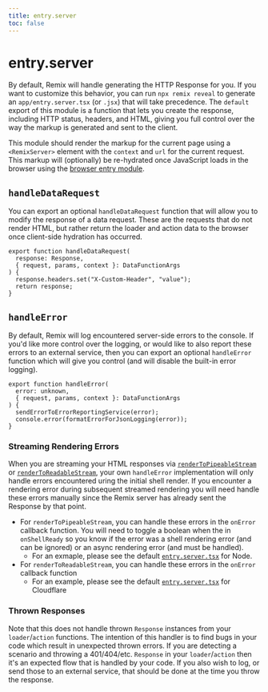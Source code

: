```yaml
---
title: entry.server
toc: false
---
```


# entry.server

By default, Remix will handle generating the HTTP Response for you. If you want to customize this behavior, you can run `npx remix reveal` to generate an `app/entry.server.tsx` (or `.jsx`) that will take precedence. The `default` export of this module is a function that lets you create the response, including HTTP status, headers, and HTML, giving you full control over the way the markup is generated and sent to the client.

This module should render the markup for the current page using a `<RemixServer>` element with the `context` and `url` for the current request. This markup will (optionally) be re-hydrated once JavaScript loads in the browser using the [browser entry module][browser-entry-module].

## `handleDataRequest`

You can export an optional `handleDataRequest` function that will allow you to modify the response of a data request. These are the requests that do not render HTML, but rather return the loader and action data to the browser once client-side hydration has occurred.

```tsx
export function handleDataRequest(
  response: Response,
  { request, params, context }: DataFunctionArgs
) {
  response.headers.set("X-Custom-Header", "value");
  return response;
}
```

## `handleError`

By default, Remix will log encountered server-side errors to the console. If you'd like more control over the logging, or would like to also report these errors to an external service, then you can export an optional `handleError` function which will give you control (and will disable the built-in error logging).

```tsx
export function handleError(
  error: unknown,
  { request, params, context }: DataFunctionArgs
) {
  sendErrorToErrorReportingService(error);
  console.error(formatErrorForJsonLogging(error));
}
```

### Streaming Rendering Errors

When you are streaming your HTML responses via [`renderToPipeableStream`][rendertopipeablestream] or [`renderToReadableStream`][rendertoreadablestream], your own `handleError` implementation will only handle errors encountered uring the initial shell render. If you encounter a rendering error during subsequent streamed rendering you will need handle these errors manually since the Remix server has already sent the Response by that point.

- For `renderToPipeableStream`, you can handle these errors in the `onError` callback function. You will need to toggle a boolean when the in `onShellReady` so you know if the error was a shell rendering error (and can be ignored) or an async rendering error (and must be handled).
  - For an exmaple, please see the default [`entry.server.tsx`][node-streaming-entry-server] for Node.
- For `renderToReadableStream`, you can handle these errors in the `onError` callback function
  - For an example, please see the default [`entry.server.tsx`][cloudflare-streaming-entry-server] for Cloudflare

### Thrown Responses

Note that this does not handle thrown `Response` instances from your `loader`/`action` functions. The intention of this handler is to find bugs in your code which result in unexpected thrown errors. If you are detecting a scenario and throwing a 401/404/etc. `Response` in your `loader`/`action` then it's an expected flow that is handled by your code. If you also wish to log, or send those to an external service, that should be done at the time you throw the response.

[browser-entry-module]: ./entry.client
[rendertopipeablestream]: https://react.dev/reference/react-dom/server/renderToPipeableStream
[rendertoreadablestream]: https://react.dev/reference/react-dom/server/renderToReadableStream
[node-streaming-entry-server]: https://github.com/remix-run/remix/blob/main/packages/remix-dev/config/defaults/node/entry.server.react-stream.tsx
[cloudflare-streaming-entry-server]: https://github.com/remix-run/remix/blob/main/packages/remix-dev/config/defaults/cloudflare/entry.server.react-stream.tsx
